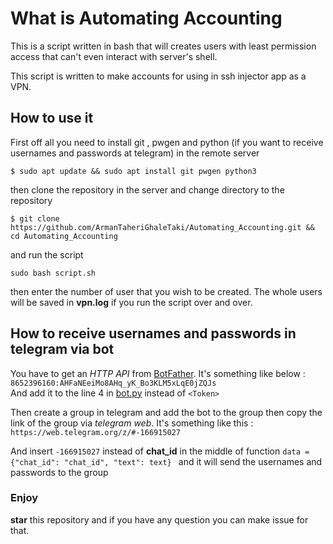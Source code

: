 # What is Automating Accounting
This is a script written in bash that will creates users with least permission access that can't even interact with server's shell.

This script is written to make accounts for using in ssh injector app as a VPN.
## How to use it ##
First off all you need to install git , pwgen and python (if you want to receive usernames and passwords at telegram) in the remote server 
``` 
$ sudo apt update && sudo apt install git pwgen python3
```
then clone the repository in the server and change directory to the repository
```
$ git clone https://github.com/ArmanTaheriGhaleTaki/Automating_Accounting.git && cd Automating_Accounting
```
and run the script 
```
sudo bash script.sh
```
then enter the number of user that you wish to be created.
The whole users will be saved in **vpn.log** if you run the script over and over.


## How to receive usernames and passwords in telegram via bot ## 



You have to get an *HTTP API* from [BotFather](https://t.me/BotFather). It's something like below :    
`
8652396160:AHFaNEeiMo8AHq_yK_Bo3KLM5xLqE0jZQJs
`    
And add it to the line 4 in [bot.py](https://github.com/ArmanTaheriGhaleTaki/Automating_Accounting/blob/master/bot.py) instead of 
`<Token>`

Then create a group in telegram and add the bot to the group then copy the link of the group via *telegram web*. It's something like this : 
`
https://web.telegram.org/z/#-166915027
`
 
And insert 
`
-166915027
`
instead of **chat_id** in the middle of function 
`
 data = {"chat_id": "chat_id", "text": text} 
 `
 and it will send the usernames and passwords to the group   
 
 
### Enjoy ###  
 **star** this repository and if you have any question you can make issue for that.
 
 
 

